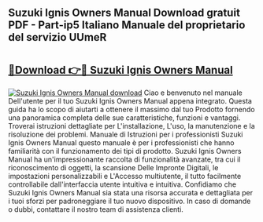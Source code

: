 ## Suzuki Ignis Owners Manual Download gratuit PDF - Part-ip5 Italiano Manuale del proprietario del servizio UUmeR

# <h2><a href="http://dfd2d9i.blite.top/?on=Suzuki+Ignis+Owners+Manual">🔗Download 👉🔴 Suzuki Ignis Owners Manual</a></h2>

[![Suzuki Ignis Owners Manual download](https://i.imgur.com/lujVjoI.png)](http://dfd2d9i.blite.top/?on=Suzuki+Ignis+Owners+Manual)
Ciao e benvenuto nel manuale Dell'utente per il tuo Suzuki Ignis Owners Manual appena integrato. Questa guida ha lo scopo di aiutarti a ottenere il massimo dal tuo Prodotto fornendo una panoramica completa delle sue caratteristiche, funzioni e vantaggi. Troverai istruzioni dettagliate per L'installazione, L'uso, la manutenzione e la risoluzione dei problemi. Manuale di Istruzioni per i professionisti Suzuki Ignis Owners Manual questo manuale è per i professionisti che hanno familiarità con il funzionamento dei tipi di prodotto. Suzuki Ignis Owners Manual ha un'impressionante raccolta di funzionalità avanzate, tra cui il riconoscimento di oggetti, la scansione Delle Impronte Digitali, le impostazioni personalizzabili e L'Accesso multiutente, il tutto facilmente controllabile dall'interfaccia utente intuitiva e intuitiva. Confidiamo che Suzuki Ignis Owners Manual sia stata una risorsa accurata e dettagliata per i tuoi sforzi per padroneggiare il tuo nuovo dispositivo. In caso di domande o dubbi, contattare il nostro team di assistenza clienti.
